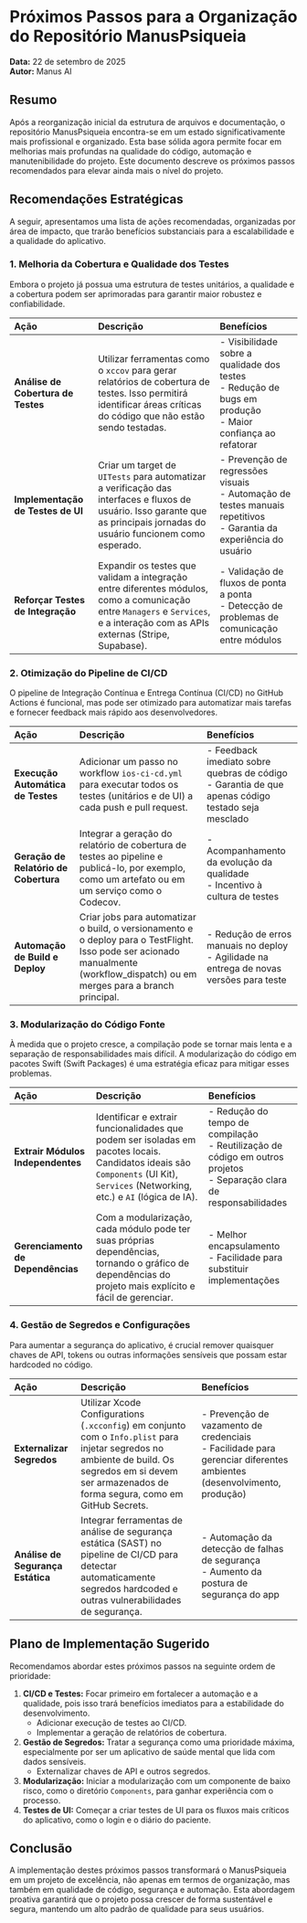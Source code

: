 # Próximos Passos para a Organização do Repositório ManusPsiqueia

**Data:** 22 de setembro de 2025  
**Autor:** Manus AI

## Resumo

Após a reorganização inicial da estrutura de arquivos e documentação, o repositório ManusPsiqueia encontra-se em um estado significativamente mais profissional e organizado. Esta base sólida agora permite focar em melhorias mais profundas na qualidade do código, automação e manutenibilidade do projeto. Este documento descreve os próximos passos recomendados para elevar ainda mais o nível do projeto.

## Recomendações Estratégicas

A seguir, apresentamos uma lista de ações recomendadas, organizadas por área de impacto, que trarão benefícios substanciais para a escalabilidade e a qualidade do aplicativo.

### 1. Melhoria da Cobertura e Qualidade dos Testes

Embora o projeto já possua uma estrutura de testes unitários, a qualidade e a cobertura podem ser aprimoradas para garantir maior robustez e confiabilidade.

| Ação | Descrição | Benefícios |
| :--- | :--- | :--- |
| **Análise de Cobertura de Testes** | Utilizar ferramentas como o `xccov` para gerar relatórios de cobertura de testes. Isso permitirá identificar áreas críticas do código que não estão sendo testadas. | - Visibilidade sobre a qualidade dos testes<br>- Redução de bugs em produção<br>- Maior confiança ao refatorar |
| **Implementação de Testes de UI** | Criar um target de `UITests` para automatizar a verificação das interfaces e fluxos de usuário. Isso garante que as principais jornadas do usuário funcionem como esperado. | - Prevenção de regressões visuais<br>- Automação de testes manuais repetitivos<br>- Garantia da experiência do usuário |
| **Reforçar Testes de Integração** | Expandir os testes que validam a integração entre diferentes módulos, como a comunicação entre `Managers` e `Services`, e a interação com as APIs externas (Stripe, Supabase). | - Validação de fluxos de ponta a ponta<br>- Detecção de problemas de comunicação entre módulos |

### 2. Otimização do Pipeline de CI/CD

O pipeline de Integração Contínua e Entrega Contínua (CI/CD) no GitHub Actions é funcional, mas pode ser otimizado para automatizar mais tarefas e fornecer feedback mais rápido aos desenvolvedores.

| Ação | Descrição | Benefícios |
| :--- | :--- | :--- |
| **Execução Automática de Testes** | Adicionar um passo no workflow `ios-ci-cd.yml` para executar todos os testes (unitários e de UI) a cada push e pull request. | - Feedback imediato sobre quebras de código<br>- Garantia de que apenas código testado seja mesclado |
| **Geração de Relatório de Cobertura** | Integrar a geração do relatório de cobertura de testes ao pipeline e publicá-lo, por exemplo, como um artefato ou em um serviço como o Codecov. | - Acompanhamento da evolução da qualidade<br>- Incentivo à cultura de testes |
| **Automação de Build e Deploy** | Criar jobs para automatizar o build, o versionamento e o deploy para o TestFlight. Isso pode ser acionado manualmente (workflow_dispatch) ou em merges para a branch principal. | - Redução de erros manuais no deploy<br>- Agilidade na entrega de novas versões para teste |

### 3. Modularização do Código Fonte

À medida que o projeto cresce, a compilação pode se tornar mais lenta e a separação de responsabilidades mais difícil. A modularização do código em pacotes Swift (Swift Packages) é uma estratégia eficaz para mitigar esses problemas.

| Ação | Descrição | Benefícios |
| :--- | :--- | :--- |
| **Extrair Módulos Independentes** | Identificar e extrair funcionalidades que podem ser isoladas em pacotes locais. Candidatos ideais são `Components` (UI Kit), `Services` (Networking, etc.) e `AI` (lógica de IA). | - Redução do tempo de compilação<br>- Reutilização de código em outros projetos<br>- Separação clara de responsabilidades |
| **Gerenciamento de Dependências** | Com a modularização, cada módulo pode ter suas próprias dependências, tornando o gráfico de dependências do projeto mais explícito e fácil de gerenciar. | - Melhor encapsulamento<br>- Facilidade para substituir implementações |

### 4. Gestão de Segredos e Configurações

Para aumentar a segurança do aplicativo, é crucial remover quaisquer chaves de API, tokens ou outras informações sensíveis que possam estar hardcoded no código.

| Ação | Descrição | Benefícios |
| :--- | :--- | :--- |
| **Externalizar Segredos** | Utilizar Xcode Configurations (`.xcconfig`) em conjunto com o `Info.plist` para injetar segredos no ambiente de build. Os segredos em si devem ser armazenados de forma segura, como em GitHub Secrets. | - Prevenção de vazamento de credenciais<br>- Facilidade para gerenciar diferentes ambientes (desenvolvimento, produção) |
| **Análise de Segurança Estática** | Integrar ferramentas de análise de segurança estática (SAST) no pipeline de CI/CD para detectar automaticamente segredos hardcoded e outras vulnerabilidades de segurança. | - Automação da detecção de falhas de segurança<br>- Aumento da postura de segurança do app |

## Plano de Implementação Sugerido

Recomendamos abordar estes próximos passos na seguinte ordem de prioridade:

1.  **CI/CD e Testes:** Focar primeiro em fortalecer a automação e a qualidade, pois isso trará benefícios imediatos para a estabilidade do desenvolvimento.
    -   Adicionar execução de testes ao CI/CD.
    -   Implementar a geração de relatórios de cobertura.
2.  **Gestão de Segredos:** Tratar a segurança como uma prioridade máxima, especialmente por ser um aplicativo de saúde mental que lida com dados sensíveis.
    -   Externalizar chaves de API e outros segredos.
3.  **Modularização:** Iniciar a modularização com um componente de baixo risco, como o diretório `Components`, para ganhar experiência com o processo.
4.  **Testes de UI:** Começar a criar testes de UI para os fluxos mais críticos do aplicativo, como o login e o diário do paciente.

## Conclusão

A implementação destes próximos passos transformará o ManusPsiqueia em um projeto de excelência, não apenas em termos de organização, mas também em qualidade de código, segurança e automação. Esta abordagem proativa garantirá que o projeto possa crescer de forma sustentável e segura, mantendo um alto padrão de qualidade para seus usuários.
